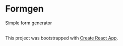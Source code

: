 # Formgen
Simple form generator<br><br>

This project was bootstrapped with [Create React App](https://github.com/facebook/create-react-app).
